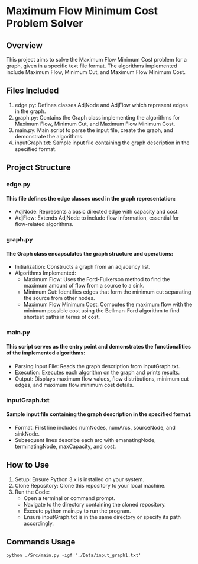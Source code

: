 #  Maximum Flow Minimum Cost Problem Solver

## Overview
This project aims to solve the Maximum Flow Minimum Cost problem for a graph, given in a specific text file format. The algorithms implemented include Maximum Flow, Minimum Cut, and Maximum Flow Minimum Cost.

## Files Included
1. edge.py: Defines classes AdjNode and AdjFlow which represent edges in the graph.
2. graph.py: Contains the Graph class implementing the algorithms for Maximum Flow, Minimum Cut, and Maximum Flow Minimum Cost.
3. main.py: Main script to parse the input file, create the graph, and demonstrate the algorithms.
4. inputGraph.txt: Sample input file containing the graph description in the specified format.


## Project Structure
### edge.py
#### This file defines the edge classes used in the graph representation:
* AdjNode: Represents a basic directed edge with capacity and cost.
* AdjFlow: Extends AdjNode to include flow information, essential for flow-related algorithms.

### graph.py
#### The Graph class encapsulates the graph structure and operations:
* Initialization: Constructs a graph from an adjacency list.
* Algorithms Implemented:
    * Maximum Flow: Uses the Ford-Fulkerson method to find the maximum amount of flow from a source to a sink.
    * Minimum Cut: Identifies edges that form the minimum cut separating the source from other nodes.
    * Maximum Flow Minimum Cost: Computes the maximum flow with the minimum possible cost using the Bellman-Ford algorithm to find shortest paths in terms of cost.

### main.py
#### This script serves as the entry point and demonstrates the functionalities of the implemented algorithms:
* Parsing Input File: Reads the graph description from inputGraph.txt.
* Execution: Executes each algorithm on the graph and prints results.
* Output: Displays maximum flow values, flow distributions, minimum cut edges, and maximum flow minimum cost details.


### inputGraph.txt
#### Sample input file containing the graph description in the specified format:
* Format: First line includes numNodes, numArcs, sourceNode, and sinkNode.
* Subsequent lines describe each arc with emanatingNode, terminatingNode, maxCapacity, and cost.


## How to Use
1. Setup: Ensure Python 3.x is installed on your system.
2. Clone Repository: Clone this repository to your local machine.
3. Run the Code:
    * Open a terminal or command prompt.
    * Navigate to the directory containing the cloned repository.
    * Execute python main.py to run the program.
    * Ensure inputGraph.txt is in the same directory or specify its path accordingly.

## Commands Usage
    python ./Src/main.py -igf './Data/input_graph1.txt'